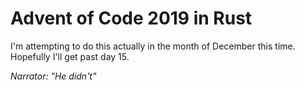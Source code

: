 # Advent of Code 2019 in Rust

I'm attempting to do this actually in the month of December this time. Hopefully 
I'll get past day 15.

*Narrator: "He didn't"*
